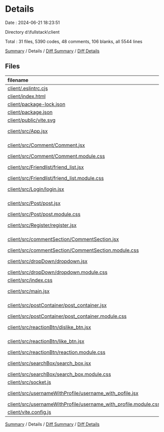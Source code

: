 # Details

Date : 2024-06-21 18:23:51

Directory d:\\fullstack\\client

Total : 31 files,  5390 codes, 48 comments, 106 blanks, all 5544 lines

[Summary](results.md) / Details / [Diff Summary](diff.md) / [Diff Details](diff-details.md)

## Files
| filename | language | code | comment | blank | total |
| :--- | :--- | ---: | ---: | ---: | ---: |
| [client/.eslintrc.cjs](/client/.eslintrc.cjs) | JavaScript | 21 | 0 | 1 | 22 |
| [client/index.html](/client/index.html) | HTML | 14 | 2 | 1 | 17 |
| [client/package-lock.json](/client/package-lock.json) | JSON | 4,333 | 0 | 1 | 4,334 |
| [client/package.json](/client/package.json) | JSON | 28 | 0 | 1 | 29 |
| [client/public/vite.svg](/client/public/vite.svg) | XML | 1 | 0 | 0 | 1 |
| [client/src/App.jsx](/client/src/App.jsx) | JavaScript JSX | 76 | 6 | 6 | 88 |
| [client/src/Comment/Comment.jsx](/client/src/Comment/Comment.jsx) | JavaScript JSX | 26 | 0 | 3 | 29 |
| [client/src/Comment/Comment.module.css](/client/src/Comment/Comment.module.css) | CSS | 32 | 0 | 5 | 37 |
| [client/src/Friendlist/friend_list.jsx](/client/src/Friendlist/friend_list.jsx) | JavaScript JSX | 86 | 4 | 3 | 93 |
| [client/src/Friendlist/friend_list.module.css](/client/src/Friendlist/friend_list.module.css) | CSS | 6 | 0 | 0 | 6 |
| [client/src/Login/login.jsx](/client/src/Login/login.jsx) | JavaScript JSX | 40 | 1 | 7 | 48 |
| [client/src/Post/post.jsx](/client/src/Post/post.jsx) | JavaScript JSX | 146 | 6 | 9 | 161 |
| [client/src/Post/post.module.css](/client/src/Post/post.module.css) | CSS | 25 | 0 | 4 | 29 |
| [client/src/Register/register.jsx](/client/src/Register/register.jsx) | JavaScript JSX | 25 | 0 | 8 | 33 |
| [client/src/commentSection/CommentSection.jsx](/client/src/commentSection/CommentSection.jsx) | JavaScript JSX | 41 | 17 | 4 | 62 |
| [client/src/commentSection/CommentSection.module.css](/client/src/commentSection/CommentSection.module.css) | CSS | 32 | 1 | 4 | 37 |
| [client/src/dropDown/dropdown.jsx](/client/src/dropDown/dropdown.jsx) | JavaScript JSX | 36 | 0 | 3 | 39 |
| [client/src/dropDown/dropdown.module.css](/client/src/dropDown/dropdown.module.css) | CSS | 3 | 0 | 1 | 4 |
| [client/src/index.css](/client/src/index.css) | CSS | 61 | 0 | 8 | 69 |
| [client/src/main.jsx](/client/src/main.jsx) | JavaScript JSX | 9 | 0 | 2 | 11 |
| [client/src/postContainer/post_container.jsx](/client/src/postContainer/post_container.jsx) | JavaScript JSX | 153 | 2 | 9 | 164 |
| [client/src/postContainer/post_container.module.css](/client/src/postContainer/post_container.module.css) | CSS | 6 | 0 | 1 | 7 |
| [client/src/reactionBtn/dislike_btn.jsx](/client/src/reactionBtn/dislike_btn.jsx) | JavaScript JSX | 46 | 3 | 2 | 51 |
| [client/src/reactionBtn/like_btn.jsx](/client/src/reactionBtn/like_btn.jsx) | JavaScript JSX | 42 | 2 | 3 | 47 |
| [client/src/reactionBtn/reaction.module.css](/client/src/reactionBtn/reaction.module.css) | CSS | 18 | 0 | 3 | 21 |
| [client/src/searchBox/search_box.jsx](/client/src/searchBox/search_box.jsx) | JavaScript JSX | 30 | 0 | 6 | 36 |
| [client/src/searchBox/search_box.module.css](/client/src/searchBox/search_box.module.css) | CSS | 13 | 0 | 2 | 15 |
| [client/src/socket.js](/client/src/socket.js) | JavaScript | 2 | 2 | 2 | 6 |
| [client/src/usernameWithProfile/username_with_pofile.jsx](/client/src/usernameWithProfile/username_with_pofile.jsx) | JavaScript JSX | 20 | 0 | 3 | 23 |
| [client/src/usernameWithProfile/username_with_profile.module.css](/client/src/usernameWithProfile/username_with_profile.module.css) | CSS | 14 | 1 | 2 | 17 |
| [client/vite.config.js](/client/vite.config.js) | JavaScript | 5 | 1 | 2 | 8 |

[Summary](results.md) / Details / [Diff Summary](diff.md) / [Diff Details](diff-details.md)